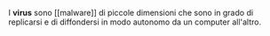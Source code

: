 I __virus__ sono [[malware]] di piccole dimensioni che sono in grado di replicarsi e di diffondersi in modo autonomo da un computer all'altro.
